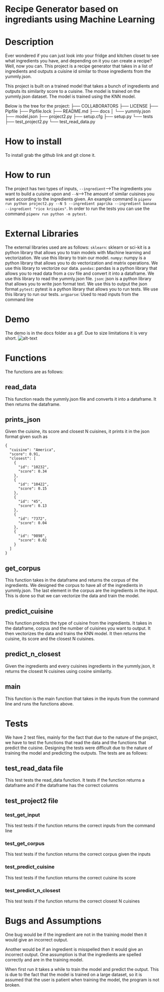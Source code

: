 # Recipe Generator based on ingrediants using Machine Learning 

# Description
Ever wondered if you can just look into your fridge and kitchen closet to see what ingredients you have, and depending on it you can create a recipe? Well, now you can. This project is a recipe generator that takes in a list of ingredients and outputs a cuisine id similar to those ingredients from the yummly.json. 

This project is built on a trained model that takes a bunch of ingredients and outputs its similarity score to a cuisine. The model is trained on the yummly.json dataset. The model is trained using the KNN model.

Below is the tree for the project:
├── COLLABORATORS
├── LICENSE
├── Pipfile
├── Pipfile.lock
├── README.md
├── docs
│   └── yummly.json
├── model.json
├── project2.py
├── setup.cfg
├── setup.py
└── tests
    ├── test_project2.py
    └── test_read_data.py

# How to install
To install grab the github link and git clone it.

# How to run
The project has two types of inputs, ```--ingredient```-->The ingredients you want to build a cuisine upon and ```--N```-->The amount of similar cuisines you want according to the ingredients given. An example command is ```pipenv run python project2.py --N 5 --ingredient paprika --ingredient banana --ingredient "rice krispies"```. In order to run the tests you can use the command ```pipenv run python -m pytest```.

# External Libraries
The external libraries used are as follows:
```sklearn```: sklearn or sci-kit is a python library that allows you to train models with Machine learning and vectorization. We use this library to train our model.
```numpy```: numpy is a python library that allows you to do vectorization and matrix operations. We use this library to vectorize our data.
```pandas```: pandas is a python library that allows you to read data from a csv file and convert it into a dataframe. We use this library to read the yummly.json file.
```json```: json is a python library that allows you to write json format text. We use this to output the json format
```pytest```: pytest is a python library that allows you to run tests. We use this library to run our tests.
```argparse```: Used to read inputs from the command line

# Demo
The demo is in the docs folder as a gif. Due to size limitations it is very short. 
![alt-text](https://github.com/fazilraja/cs5293sp23-project2/blob/main/docs/project2demo.gif)
# Functions
The functions are as follows:

## read_data
This function reads the yummly.json file and converts it into a dataframe. It then returns the dataframe.

## prints_json
Given the cuisine, its score and closest N cuisines, it prints it in the json format given such as
```
{
  "cuisine": "America",
  "score": 0.91,
  "closest": [
    {
      "id": "10232",
      "score": 0.34
    },
    {
      "id": "10422",
      "score": 0.15
    },
    {
      "id": "45",
      "score": 0.13
    },
    {
      "id": "7372",
      "score": 0.04
    },
    {
      "id": "9898",
      "score": 0.02
    }
  ]
}
```

## get_corpus
This function takes in the dataframe and returns the corpus of the ingredients. We designed the corpus to have all of the ingredients in yummly.json. The last element in the corpus are the ingredients in the input. This is done so that we can vectorize the data and train the model.

## predict_cuisine
This function predicts the type of cuisine from the ingredients. It takes in the dataframe, corpus and the number of cuisines you want to output. It then vectorizes the data and trains the KNN model. It then returns the cuisine, its score and the closest N cuisines.

## predict_n_closest
Given the ingredients and every cuisines ingredients in the yummly.json, it returns the closest N cuisines using cosine similarity.

## main
This function is the main function that takes in the inputs from the command line and runs the functions above.

# Tests
We have 2 test files, mainly for the fact that due to the nature of the project, we have to test the functions that read the data and the functions that predict the cuisine. Designing the tests were difficult due to the nature of training the model and predicting the outputs. The tests are as follows:

## test_read_data file
This test tests the read_data function. It tests if the function returns a dataframe and if the dataframe has the correct columns

## test_project2 file

### test_get_input
This test tests if the function returns the correct inputs from the command line

### test_get_corpus
This test tests if the function returns the correct corpus given the inputs

### test_predict_cuisine
This test tests if the function returns the correct cuisine its score

### test_predict_n_closest
This test tests if the function returns the correct closest N cuisines

# Bugs and Assumptions
One bug would be if the ingredient are not in the training model then it would give an incorrect output. 

Another would be if an ingredient is misspelled then it would give an incorrect output. One assumption is that the ingredients are spelled correctly and are in the training model.

When first run it takes a while to train the model and predict the output. This is due to the fact that the model is trained on a large dataset, so it is assumed that the user is patient when training the model, the program is not broken.
